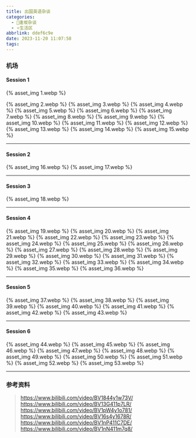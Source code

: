 ```yaml
---
title: 出国英语杂谈
categories:
  - 🌙逢坂杂谈
  - ⭐生活区
abbrlink: ddef6c9e
date: 2023-11-20 11:07:58
tags:
---
```


### 机场

#### Session 1

{% asset_img 1.webp %}

<!--more-->

{% asset_img 2.webp %}
{% asset_img 3.webp %}
{% asset_img 4.webp %}
{% asset_img 5.webp %}
{% asset_img 6.webp %}
{% asset_img 7.webp %}
{% asset_img 8.webp %}
{% asset_img 9.webp %}
{% asset_img 10.webp %}
{% asset_img 11.webp %}
{% asset_img 12.webp %}
{% asset_img 13.webp %}
{% asset_img 14.webp %}
{% asset_img 15.webp %}

***

#### Session 2

{% asset_img 16.webp %}
{% asset_img 17.webp %}

***

#### Session 3

{% asset_img 18.webp %}

***

#### Session 4

{% asset_img 19.webp %}
{% asset_img 20.webp %}
{% asset_img 21.webp %}
{% asset_img 22.webp %}
{% asset_img 23.webp %}
{% asset_img 24.webp %}
{% asset_img 25.webp %}
{% asset_img 26.webp %}
{% asset_img 27.webp %}
{% asset_img 28.webp %}
{% asset_img 29.webp %}
{% asset_img 30.webp %}
{% asset_img 31.webp %}
{% asset_img 32.webp %}
{% asset_img 33.webp %}
{% asset_img 34.webp %}
{% asset_img 35.webp %}
{% asset_img 36.webp %}

***

#### Session 5

{% asset_img 37.webp %}
{% asset_img 38.webp %}
{% asset_img 39.webp %}
{% asset_img 40.webp %}
{% asset_img 41.webp %}
{% asset_img 42.webp %}
{% asset_img 43.webp %}

***

#### Session 6

{% asset_img 44.webp %}
{% asset_img 45.webp %}
{% asset_img 46.webp %}
{% asset_img 47.webp %}
{% asset_img 48.webp %}
{% asset_img 49.webp %}
{% asset_img 50.webp %}
{% asset_img 51.webp %}
{% asset_img 52.webp %}
{% asset_img 53.webp %}

***

### 参考资料

> <https://www.bilibili.com/video/BV1844y1w73V/>
> <https://www.bilibili.com/video/BV13G411p7LR/>
> <https://www.bilibili.com/video/BV1pW4y1o781/>
> <https://www.bilibili.com/video/BV16s4y1678R/>
> <https://www.bilibili.com/video/BV1nP411C7DE/>
> <https://www.bilibili.com/video/BV1nN411m7q8/>

